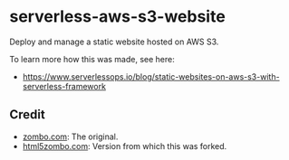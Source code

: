 # serverless-aws-s3-website

Deploy and manage a static website hosted on AWS S3.

To learn more how this was made, see here:

* https://www.serverlessops.io/blog/static-websites-on-aws-s3-with-serverless-framework

## Credit
* [zombo.com](http://zombo.com): The original.
* [html5zombo.com](http://www.html5zombo.com/): Version from which this was forked.

